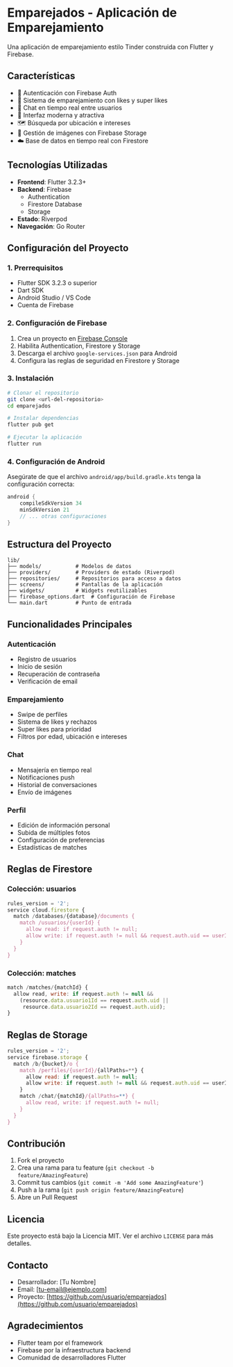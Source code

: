 # Emparejados - Aplicación de Emparejamiento

Una aplicación de emparejamiento estilo Tinder construida con Flutter y Firebase.

## Características

- 🔐 Autenticación con Firebase Auth
- 👥 Sistema de emparejamiento con likes y super likes
- 💬 Chat en tiempo real entre usuarios
- 📱 Interfaz moderna y atractiva
- 🗺️ Búsqueda por ubicación e intereses
- 📸 Gestión de imágenes con Firebase Storage
- ☁️ Base de datos en tiempo real con Firestore

## Tecnologías Utilizadas

- **Frontend**: Flutter 3.2.3+
- **Backend**: Firebase
  - Authentication
  - Firestore Database
  - Storage
- **Estado**: Riverpod
- **Navegación**: Go Router

## Configuración del Proyecto

### 1. Prerrequisitos

- Flutter SDK 3.2.3 o superior
- Dart SDK
- Android Studio / VS Code
- Cuenta de Firebase

### 2. Configuración de Firebase

1. Crea un proyecto en [Firebase Console](https://console.firebase.google.com/)
2. Habilita Authentication, Firestore y Storage
3. Descarga el archivo `google-services.json` para Android
4. Configura las reglas de seguridad en Firestore y Storage

### 3. Instalación

```bash
# Clonar el repositorio
git clone <url-del-repositorio>
cd emparejados

# Instalar dependencias
flutter pub get

# Ejecutar la aplicación
flutter run
```

### 4. Configuración de Android

Asegúrate de que el archivo `android/app/build.gradle.kts` tenga la configuración correcta:

```kotlin
android {
    compileSdkVersion 34
    minSdkVersion 21
    // ... otras configuraciones
}
```

## Estructura del Proyecto

```
lib/
├── models/           # Modelos de datos
├── providers/        # Providers de estado (Riverpod)
├── repositories/     # Repositorios para acceso a datos
├── screens/          # Pantallas de la aplicación
├── widgets/          # Widgets reutilizables
├── firebase_options.dart  # Configuración de Firebase
└── main.dart         # Punto de entrada
```

## Funcionalidades Principales

### Autenticación
- Registro de usuarios
- Inicio de sesión
- Recuperación de contraseña
- Verificación de email

### Emparejamiento
- Swipe de perfiles
- Sistema de likes y rechazos
- Super likes para prioridad
- Filtros por edad, ubicación e intereses

### Chat
- Mensajería en tiempo real
- Notificaciones push
- Historial de conversaciones
- Envío de imágenes

### Perfil
- Edición de información personal
- Subida de múltiples fotos
- Configuración de preferencias
- Estadísticas de matches

## Reglas de Firestore

### Colección: usuarios
```javascript
rules_version = '2';
service cloud.firestore {
  match /databases/{database}/documents {
    match /usuarios/{userId} {
      allow read: if request.auth != null;
      allow write: if request.auth != null && request.auth.uid == userId;
    }
  }
}
```

### Colección: matches
```javascript
match /matches/{matchId} {
  allow read, write: if request.auth != null && 
    (resource.data.usuario1Id == request.auth.uid || 
     resource.data.usuario2Id == request.auth.uid);
}
```

## Reglas de Storage

```javascript
rules_version = '2';
service firebase.storage {
  match /b/{bucket}/o {
    match /perfiles/{userId}/{allPaths=**} {
      allow read: if request.auth != null;
      allow write: if request.auth != null && request.auth.uid == userId;
    }
    match /chat/{matchId}/{allPaths=**} {
      allow read, write: if request.auth != null;
    }
  }
}
```

## Contribución

1. Fork el proyecto
2. Crea una rama para tu feature (`git checkout -b feature/AmazingFeature`)
3. Commit tus cambios (`git commit -m 'Add some AmazingFeature'`)
4. Push a la rama (`git push origin feature/AmazingFeature`)
5. Abre un Pull Request

## Licencia

Este proyecto está bajo la Licencia MIT. Ver el archivo `LICENSE` para más detalles.

## Contacto

- Desarrollador: [Tu Nombre]
- Email: [tu-email@ejemplo.com]
- Proyecto: [https://github.com/usuario/emparejados](https://github.com/usuario/emparejados)

## Agradecimientos

- Flutter team por el framework
- Firebase por la infraestructura backend
- Comunidad de desarrolladores Flutter
